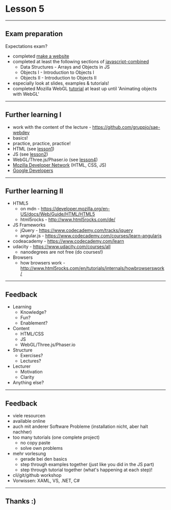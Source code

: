 # Lesson 5

---

## Exam preparation

Expectations exam?

- completed [make a website](https://www.codecademy.com/skills/make-a-website)
- completed at least the following sections of [javascript-combined](https://www.codecademy.com/en/tracks/javascript-combined)
  - Data Structures - Arrays and Objects in JS
  - Objects I - Introduction to Objects I
  - Objects II - Introduction to Objects II
- especially look at slides, examples & tutorials!
- completed Mozilla WebGL [tutorial](https://developer.mozilla.org/en-US/docs/Web/API/WebGL_API/Tutorial) at least up until 'Animating objects with WebGL'

---

## Further learning I
- work with the content of the lecture - https://github.com/gruppjo/sae-webdev
- basics!
- practice, practice, practice!
- HTML (see [lesson1](lesson1.md))
- JS (see [lesson2](lesson2.md))
- WebGL/Three.js/Phaser.io (see [lesson4](lesson4.md))
- [Mozilla Developer Network](https://developer.mozilla.org/en-US/) (HTML, CSS, JS)
- [Google Developers](https://developers.google.com/web/)

---

## Further learning II
- HTML5
	- on mdn - https://developer.mozilla.org/en-US/docs/Web/Guide/HTML/HTML5
	- html5rocks - http://www.html5rocks.com/de/
- JS Frameworks
  - jQuery - https://www.codecademy.com/tracks/jquery
  - angular.js - https://www.codecademy.com/courses/learn-angularjs
- codeacademy - https://www.codecademy.com/learn
- udacity - https://www.udacity.com/courses/all
	- nanodegrees are not free (do courses!)
- Browsers
  - how browsers work - http://www.html5rocks.com/en/tutorials/internals/howbrowserswork/

---

## Feedback

- Learning
  - Knowledge?
  - Fun?
  - Enablement?
- Content
  - HTML/CSS
  - JS
  - WebGL/Three.js/Phaser.io
- Structure
  - Exercises?
  - Lectures?
- Lecturer
  - Motivation
  - Clarity
- Anything else?

---

## Feedback
- viele resourcen
- available online
- auch mit anderer Software Probleme (installation nicht, aber halt nachher)
- too many tutorials (one complete project)
  - no copy paste
  - solve own problems
- mehr vorlesung
  - gerade bei den basics
  - step through examples together (just like you did in the JS part)
  - step through tutorial together (what's happening at each step)!
- cli/git/github workshop
- Vorwissen: XAML, VS, .NET, C#

---

## Thanks :)
